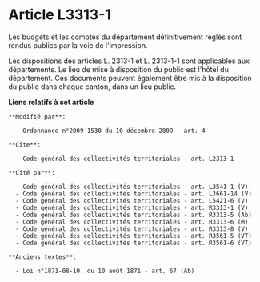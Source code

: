 # Article L3313-1

Les budgets et les comptes du département définitivement réglés sont rendus publics par la voie de l'impression. 

Les dispositions des articles L. 2313-1 et L. 2313-1-1 sont applicables aux départements. Le lieu de mise à disposition du
public est l'hôtel du département. Ces documents peuvent également être mis à la disposition du public dans chaque canton,
dans un lieu public.

**Liens relatifs à cet article**

	**Modifié par**:

	  - Ordonnance n°2009-1530 du 10 décembre 2009 - art. 4

	**Cite**:

	  - Code général des collectivités territoriales - art. L2313-1

	**Cité par**:

	  - Code général des collectivités territoriales - art. L3541-1 (V)
	  - Code général des collectivités territoriales - art. L3661-14 (V)
	  - Code général des collectivités territoriales - art. L5421-6 (V)
	  - Code général des collectivités territoriales - art. R3313-1 (V)
	  - Code général des collectivités territoriales - art. R3313-5 (Ab)
	  - Code général des collectivités territoriales - art. R3313-6 (M)
	  - Code général des collectivités territoriales - art. R3313-8 (V)
	  - Code général des collectivités territoriales - art. R3561-5 (VT)
	  - Code général des collectivités territoriales - art. R3561-6 (VT)

	**Anciens textes**:

	  - Loi n°1871-08-10. du 10 août 1871 - art. 67 (Ab)
